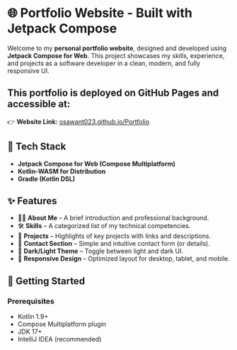 # 🌐 Portfolio Website - Built with Jetpack Compose 

Welcome to my **personal portfolio website**, designed and developed using **Jetpack Compose for Web**. This project showcases my skills, experience, and projects as a software developer in a clean, modern, and fully responsive UI.

## This portfolio is deployed on GitHub Pages and accessible at:
👉 **Website Link:** [osawant023.github.io/Portfolio](https://osawant023.github.io/Portfolio/)

## 🔧 Tech Stack

- **Jetpack Compose for Web (Compose Multiplatform)**
- **Kotlin-WASM for Distribution**
- **Gradle (Kotlin DSL)**

## ✨ Features

- 🧑‍💼 **About Me** – A brief introduction and professional background.
- 🛠️ **Skills** – A categorized list of my technical competencies.
- 🧾 **Projects** – Highlights of key projects with links and descriptions.
- 📨 **Contact Section** – Simple and intuitive contact form (or details).
- 🌙 **Dark/Light Theme** – Toggle between light and dark UI.
- 📱 **Responsive Design** – Optimized layout for desktop, tablet, and mobile.

## 🚀 Getting Started

### Prerequisites
- Kotlin 1.9+
- Compose Multiplatform plugin
- JDK 17+
- IntelliJ IDEA (recommended)

